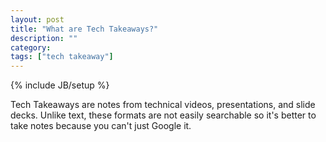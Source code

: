 ```yaml
---
layout: post
title: "What are Tech Takeaways?"
description: ""
category: 
tags: ["tech takeaway"]
---
```

{% include JB/setup %}

Tech Takeaways are notes from technical videos, presentations, and slide decks.  Unlike text, these formats are not easily searchable so it's better to take notes because you can't just Google it.